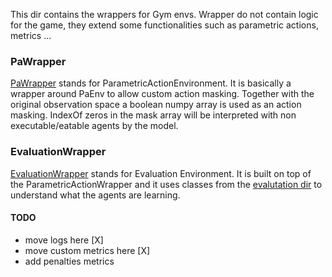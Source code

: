 This dir contains the wrappers for Gym envs.
Wrapper do not contain logic for the game, they extend some functionalities such as parametric actions, metrics ... 

### PaWrapper
[PaWrapper](PaWrapper.py) stands for ParametricActionEnvironment.
It is basically a wrapper around PaEnv to allow custom action masking. 
Together with the original observation space a boolean numpy array is used as an action masking. IndexOf zeros in the
 mask array will be interpreted with non executable/eatable agents by the model. 

### EvaluationWrapper
[EvaluationWrapper](EvalWrapper.py) stands for Evaluation Environment.
It is built on top of the ParametricActionWrapper and it uses classes from the [evalutation dir](../../evaluation) to understand what the agents are learning.

#### TODO
- move logs here [X]
- move custom metrics here [X]
- add penalties metrics 